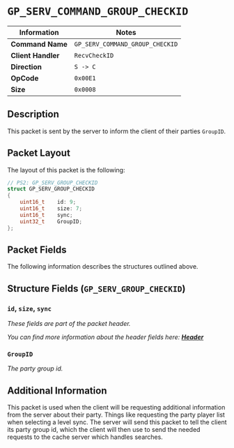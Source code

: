 # `GP_SERV_COMMAND_GROUP_CHECKID`

| Information               | Notes |
|---                        |---    |
| **Command Name**          | `GP_SERV_COMMAND_GROUP_CHECKID` |
| **Client Handler**        | `RecvCheckID` |
| **Direction**             | `S -> C` |
| **OpCode**                | `0x00E1` |
| **Size**                  | `0x0008` |

## Description

This packet is sent by the server to inform the client of their parties `GroupID`.

## Packet Layout

The layout of this packet is the following:

```cpp
// PS2: GP_SERV_GROUP_CHECKID
struct GP_SERV_GROUP_CHECKID
{
    uint16_t    id: 9;
    uint16_t    size: 7;
    uint16_t    sync;
    uint32_t    GroupID;
};
```

## Packet Fields

The following information describes the structures outlined above.

## Structure Fields (`GP_SERV_GROUP_CHECKID`)

### `id`, `size`, `sync`

_These fields are part of the packet header._

_You can find more information about the header fields here: [**Header**](/world/HEADER.md)_

### `GroupID`

_The party group id._

## Additional Information

This packet is used when the client will be requesting additional information from the server about their party. Things like requesting the party player list when selecting a level sync. The server will send this packet to tell the client its party group id, which the client will then use to send the needed requests to the cache server which handles searches.
